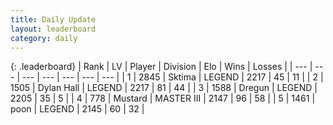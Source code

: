 ```yaml
---
title: Daily Update
layout: leaderboard
category: daily
---
```


{: .leaderboard}
| Rank | LV | Player | Division | Elo | Wins | Losses |
| --- | --- | --- | --- | --- | --- | --- |
| <span data-change="0">1</span> | 2845 | <span title="ID: 353063">Sktima</span> | LEGEND | <span data-change="0">2217</span> | <span data-change="0">45</span> | <span data-change="0">11</span> |
| <span data-change="1">2</span> | 1505 | <span title="ID: 174294">Dylan Hall</span> | LEGEND | <span data-change="41">2217</span> | <span data-change="6">81</span> | <span data-change="1">44</span> |
| <span data-change="-1">3</span> | 1588 | <span title="ID: 337810">Dregun</span> | LEGEND | <span data-change="0">2205</span> | <span data-change="0">35</span> | <span data-change="0">5</span> |
| <span data-change="0">4</span> | 778 | <span title="ID: 611082">Mustard</span> | MASTER III | <span data-change="-28">2147</span> | <span data-change="19">96</span> | <span data-change="12">58</span> |
| <span data-change="0">5</span> | 1461 | <span title="ID: 540690">poon</span> | LEGEND | <span data-change="-23">2145</span> | <span data-change="6">60</span> | <span data-change="6">32</span> |